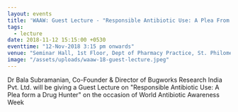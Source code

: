 ```yaml
---
layout: events
title: 'WAAW: Guest Lecture - "Responsible Antibiotic Use: A Plea From A Drug Hunter"'
tags:
  - lecture
date: 2018-11-12 15:15:00 +0530
eventtime: "12-Nov-2018 3:15 pm onwards"
venue: "Seminar Hall, 1st Floor, Dept of Pharmacy Practice, St. Philomena's Hospital, Bangalore"
image: "/assets/uploads/waaw-18-guest-lecture.jpeg"
---
```


Dr Bala Subramanian, Co-Founder & Director of Bugworks Research India Pvt. Ltd. will be giving a Guest Lecture on "Responsible Antibiotic Use: A Plea form a Drug Hunter" on the occasion of World Antibiotic Awareness Week